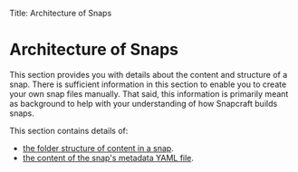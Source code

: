 Title: Architecture of Snaps
# Architecture of Snaps

This section provides you with details about the content and structure of a snap. There is sufficient information in this section to enable you to create your own snap files manually. That said, this information is primarily meant as background to help with your understanding of how Snapcraft builds snaps.

This section contains details of:

- [the folder structure of content in a snap](snaps_folder_structure.md).
- [the content of the snap's metadata YAML file](snap_metadata.md). 